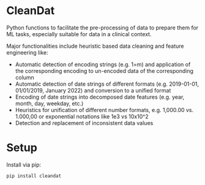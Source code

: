 # CleanDat
Python functions to facilitate the pre-processing of data to prepare them for ML tasks, especially suitable for data in a clinical context.

Major functionalities include heuristic based data cleaning and feature engineering like:
- Automatic detection of encoding strings (e.g. 1=m) and application of the corresponding encoding to un-encoded data of the corresponding column
- Automatic detection of date strings of different formats (e.g. 2019-01-01, 01/01/2019, January 2022) and conversion to a unified format
- Encoding of date strings into decomposed date features (e.g. year, month, day, weekday, etc.)
- Heuristics for unification of different number formats, e.g. 1,000.00 vs. 1.000,00 or exponential notations like 1e3 vs 10x10^2
- Detection and replacement of inconsistent data values

# Setup

Install via pip:

    pip install cleandat

